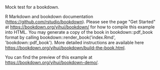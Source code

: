 Mock test for a bookdown.  

R Markdown and bookdown documentation (https://github.com/rstudio/bookdown). Please see the page "Get Started" at https://bookdown.org/yihui/bookdown/ for how to compile this example into HTML. You may generate a copy of the book in bookdown::pdf_book format by calling bookdown::render_book('index.Rmd', 'bookdown::pdf_book'). More detailed instructions are available here https://bookdown.org/yihui/bookdown/build-the-book.html.

You can find the preview of this example at https://bookdown.org/yihui/bookdown-demo/.
